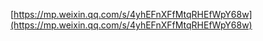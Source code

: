 [https://mp.weixin.qq.com/s/4yhEFnXFfMtqRHEfWpY68w](https://mp.weixin.qq.com/s/4yhEFnXFfMtqRHEfWpY68w)
